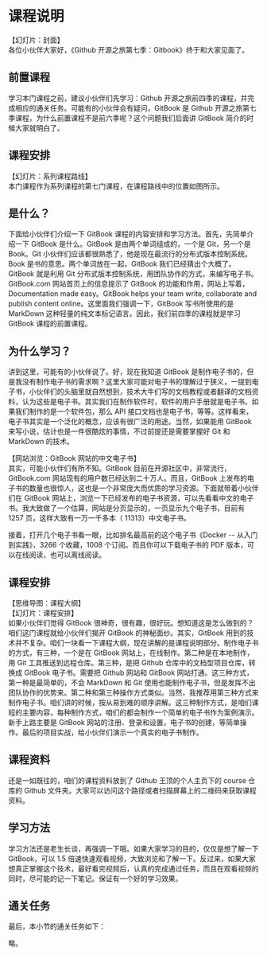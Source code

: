 # 课程说明

【幻灯片：封面】  
各位小伙伴大家好，《Github 开源之旅第七季：Gitbook》终于和大家见面了。

## 前置课程

学习本门课程之前，建议小伙伴们先学习：Github 开源之旅前四季的课程，并完成相应的通关任务。可能有的小伙伴会有疑问，GitBook 是 Github 开源之旅第七季课程，为什么前置课程不是前六季呢？这个问题我们后面讲 GitBook 简介的时候大家就明白了。

## 课程安排

【幻灯片：系列课程路线】  
本门课程作为系列课程的第七门课程，在课程路线中的位置如图所示。

## 是什么？

下面给小伙伴们介绍一下 GitBook 课程的内容安排和学习方法。首先，先简单介绍一下 GitBook 是什么。GitBook 是由两个单词组成的，一个是 Git，另一个是 Book。Git 小伙伴们应该都很熟悉了，他是现在最流行的分布式版本控制系统。Book 是书的意思。两个单词放在一起，GitBook 我们已经猜出个大概了。GitBook 就是利用 Git 分布式版本控制系统，用团队协作的方式，来编写电子书。GitBook.com 网站首页上的信息提示了 GitBook 的功能和作用，网站上写着，Documentation made easy。GitBook helps your team write, collaborate and publish content online。这里面我们强调一下，GitBook 写书所使用的是 MarkDown 这种轻量的纯文本标记语言。因此，我们前四季的课程就是学习 GitBook 课程的前置课程。

## 为什么学习？

讲到这里，可能有的小伙伴说了。好，现在我知道 GitBook 是制作电子书的，但是我没有制作电子书的需求啊？这里大家可能对电子书的理解过于狭义，一提到电子书，小伙伴们的头脑里就自然想到，技术大牛们写的文档教程或者翻译的文档资料，认为这些是电子书。其实我们在制作软件时，软件的用户手册就是电子书。如果我们制作的是一个软件包，那么 API 接口文档也是电子书，等等。这样看来，电子书其实是一个泛化的概念，应该有很广泛的用途。当然，如果能用 GitBook 来写小说，估计也是一件很酷炫的事情，不过前提还是需要掌握好 Git 和 MarkDown 的技术。

【网站浏览：GitBook 网站的中文电子书】  
其实，可能小伙伴们有所不知。GitBook 目前在开源社区中，非常流行，GitBook.com 网站现有的用户数已经达到二十万人。而且，GitBook 上发布的电子书的数量也很惊人，这也是一个非常庞大而优质的学习资源。下面就带着小伙伴们在 GitBook 网站上，浏览一下已经发布的电子书资源，可以先看看中文的电子书。我大致做了一个估算，网站是分页显示的，一页显示九个电子书，目前有 1257 页，这样大致有一万一千多本（ 11313）中文电子书。

接着，打开几个电子书看一眼，比如排名最高前的这个电子书《Docker -- 从入门到实践》，3266 个收藏，1008 个订阅。而且你可以下载电子书的 PDF 版本，可以在线阅读，也可以离线阅读。

## 课程安排

【思维导图：课程大纲】  
【幻灯片：课程安排】  
如果小伙伴们觉得 GitBook 很神奇，很有趣，很好玩。想知道这是怎么做到的？咱们这门课程就给小伙伴们揭开 GitBook 的神秘面纱。其实，GitBook 用到的技术并不复杂。咱们一块看一下课程大纲，现在讲解的是课程说明部分。制作电子书的方式，有三种，一个是在 GitBook 网站上，在线制作。第二种是在本地制作，用 Git 工具推送到远程仓库。第三种，是把 Github 仓库中的文档型项目仓库，转换成 GitBook 电子书。需要把 Github 网站和 GitBook 网站打通。这三种方式，第一种是最简单的，不会 MarkDown 和 Git 使用也能制作电子书，但是发挥不出团队协作的优势来。第二种和第三种操作方式类似。当然，我推荐用第三种方式来制作电子书。咱们讲的时候，按从易到难的顺序讲解。这三种制作方式，是咱们课程的主要内容，每种制作方式，咱们的都会制作一个简单的电子书作为案例演示。新手上路主要是 GitBook 网站的注册、登录和设置，电子书的创建，等简单操作。最后的项目实战，给小伙伴们演示一个真实的电子书制作。

## 课程资料

还是一如既往的，咱们的课程资料放到了 Github 王顶的个人主页下的 course 仓库的 Github 文件夹。大家可以访问这个路径或者扫描屏幕上的二维码来获取课程资料。

## 学习方法

学习方法还是老生长谈，再强调一下哦。如果大家学习的目的，仅仅是想了解一下 GitBook，可以 1.5 倍速快速观看视频，大致浏览和了解一下。反过来，如果大家想真正掌握这个技术，最好看完视频后，认真的完成通过任务，而且在观看视频的同时，尽可能的记一下笔记。保证有一个好的学习效果。

## 通关任务

最后，本小节的通关任务如下：

略。

